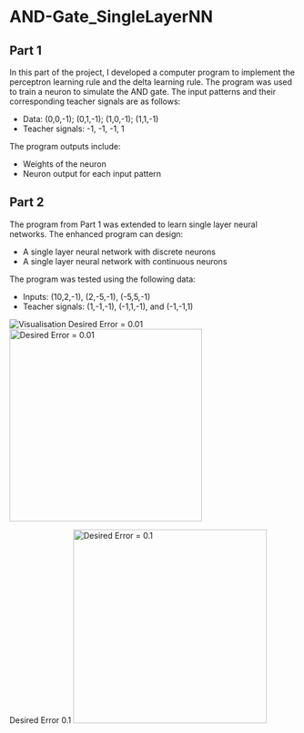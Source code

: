 # AND-Gate_SingleLayerNN

<h2>Part 1</h2>
    <p>
        In this part of the project, I developed a computer program to implement the perceptron learning rule and the delta learning rule. The program was used to train a neuron to simulate the AND gate. The input patterns and their corresponding teacher signals are as follows:
    </p>
    <ul>
        <li>Data: (0,0,-1); (0,1,-1); (1,0,-1); (1,1,-1)</li>
        <li>Teacher signals: -1, -1, -1, 1</li>
    </ul>
    <p>
        The program outputs include:
    </p>
    <ul>
        <li>Weights of the neuron</li>
        <li>Neuron output for each input pattern</li>
    </ul>

  <h2>Part 2</h2>
    <p>
        The program from Part 1 was extended to learn single layer neural networks. The enhanced program can design:
    </p>
    <ul>
        <li>A single layer neural network with discrete neurons</li>
        <li>A single layer neural network with continuous neurons</li>
    </ul>
    <p>
        The program was tested using the following data:
    </p>
    <ul>
        <li>Inputs: (10,2,-1), (2,-5,-1), (-5,5,-1)</li>
        <li>Teacher signals: (1,-1,-1), (-1,1,-1), and (-1,-1,1)</li>
    </ul>


![Visualisation](https://github.com/majamichaelis/AND-Gate_SingleLayerNN/assets/73911655/d0b7ab40-f3f3-4981-961b-25a9105a539a)
Desired Error = 0.01
<img width="338" alt="Desired Error = 0.01" src="https://github.com/majamichaelis/AND-Gate_SingleLayerNN/assets/73911655/33763669-9e5f-42f1-873d-d77a731e1dc6">

Desired Error 0.1
<img width="340" alt="Desired Error = 0.1" src="https://github.com/majamichaelis/AND-Gate_SingleLayerNN/assets/73911655/00506962-1eb6-4c52-b59a-636f2f6c4831">

